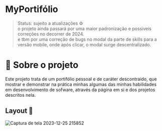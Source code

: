 # MyPortifólio 

>Status: sujeito a atualizações ⚙️ <br>
>o projeto ainda passará por uma maior padronização e possiveis correções no decorrer de 2024.<br>
>e tbm por uma correção de bugs no modal da parte de skills para a versão mobile, onde após clicar, o modal surge descentralizado.

# 📌  Sobre o projeto
Este projeto trata de um portifólio pessoal e de caráter descontraido, que mostrar e demonstrar na prática minhas algumas das minhas habilidades em desenvolvimento de sofware, através da página em si e dos projetos descritos nela.

## Layout 🎨
![Captura de tela 2023-12-25 215852](https://github.com/ArthurHallack/exercicios-/assets/121068621/669748bd-8b9d-4e17-99a9-92b66d667163)
